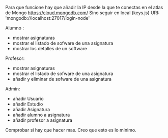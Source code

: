Para que funcione hay que añadir la IP desde la que te conectas en el atlas de Mongo https://cloud.mongodb.com/
Sino seguir en local (keys.js) URI: 'mongodb://localhost:27017/login-node'

Alumno :
- mostrar asignaturas
- mostrar el listado de sofware de una asignatura
- mostrar los detalles de un software

Profesor:
- mostrar asignaturas
- mostrar el listado de sofware de una asignatura
- añadir y eliminar de sofware de una asignatura

Admin:
- añadir Usuario
- añadir Estudio
- añadir Asignatura
- añadir alumno a asignatura
- añadir profesor a asignatura

Comprobar si hay que hacer mas. Creo que esto es lo minimo.
